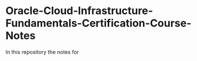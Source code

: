 # Oracle-Cloud-Infrastructure-Fundamentals-Certification-Course-Notes
In this repository the notes for 
